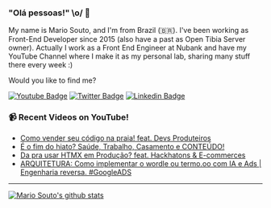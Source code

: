 ### "Olá pessoas!" \o/ 👋

My name is Mario Souto, and I'm from Brazil (🇧🇷). I've been working as Front-End Developer since 2015 (also have a past as Open Tibia Server owner). Actually I work as a Front End Engineer at Nubank and have my YouTube Channel where I make it as my personal lab, sharing many stuff there every week :)

Would you like to find me?

[![Youtube Badge](https://img.shields.io/badge/-Youtube-FF0000?style=flat-square&labelColor=FF0000&logo=youtube&logoColor=white&link=https://youtube.com/c/DevSoutinho)](https://youtube.com/c/DevSoutinho)
[![Twitter Badge](https://img.shields.io/badge/-Twitter-1ca0f1?style=flat-square&labelColor=1ca0f1&logo=twitter&logoColor=white&link=https://twitter.com/omariosouto)](https://twitter.com/omariosouto)
[![Linkedin Badge](https://img.shields.io/badge/-LinkedIn-blue?style=flat-square&logo=Linkedin&logoColor=white&link=https://www.linkedin.com/in/omariosouto)](https://www.linkedin.com/in/omariosouto)

### 📹 Recent Videos on YouTube!

<!-- YOUTUBE:START -->
- [Como vender seu código na praia! feat. Devs Produteiros](https://www.youtube.com/watch?v=Jdbx9PhSktg)
- [É o fim do hiato? Saúde, Trabalho, Casamento e CONTEÚDO!](https://www.youtube.com/watch?v=ZorkvTo1M9k)
- [Da pra usar HTMX em Produção? feat. Hackhatons &amp; E-commerces](https://www.youtube.com/watch?v=hvOUboy1k6w)
- [ARQUITETURA: Como implementar o wordle ou termo.oo com IA e Ads | Engenharia reversa. #GoogleADS](https://www.youtube.com/watch?v=zZ0RhVT8TIU)
<!-- YOUTUBE:END -->

____


[![Mario Souto's github stats](https://github-readme-stats.vercel.app/api?username=omariosouto&theme=dark&show_icons=true&count_private=true)](https://github.com/omariosouto)
